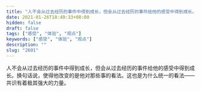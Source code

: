 ```yaml
---
title: "人不会从过去经历的事件中得到成长，但会从过去经历的事件给他的感受中得到成长。"
date: 2021-01-26T18:49:33+08:00
hidden: false
draft: false
tags: ["感受", "体验", "观点"]
keywords: ["感受", "体验", "观点"]
description: ""
slug: "2601"
---
```


人不会从过去经历的事件中得到成长，但会从过去经历的事件给他的感受中得到成长。换句话说，使得他改变的是他对那些事的看法。这也是为什么统一的看法——共识有着极其强大的力量。
